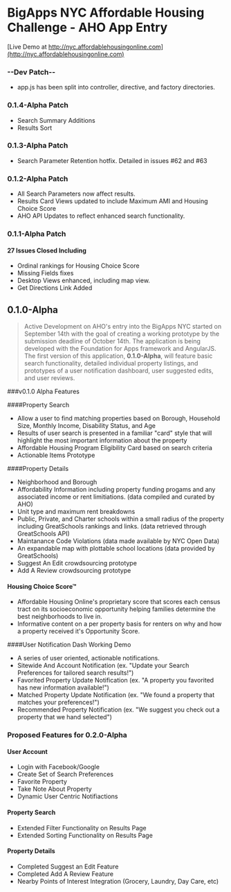 # BigApps NYC Affordable Housing Challenge - AHO App Entry

[Live Demo at http://nyc.affordablehousingonline.com](http://nyc.affordablehousingonline.com)

### --Dev Patch-- ####
* app.js has been split into controller, directive, and factory directories.

### 0.1.4-Alpha Patch
* Search Summary Additions
* Results Sort

### 0.1.3-Alpha Patch
* Search Parameter Retention hotfix. Detailed in issues #62 and #63

### 0.1.2-Alpha Patch
* All Search Parameters now affect results.
* Results Card Views updated to include Maximum AMI and Housing Choice Score
* AHO API Updates to reflect enhanced search functionality.

### 0.1.1-Alpha Patch
#### 27 Issues Closed Including
* Ordinal rankings for Housing Choice Score
* Missing Fields fixes
* Desktop Views enhanced, including map view.
* Get Directions Link Added 

## 0.1.0-Alpha

>Active Development on AHO's entry into the BigApps NYC started on September 14th with the goal of creating a working prototype by the submission deadline of October 14th. The application is being developed with the Foundation for Apps framework and AngularJS. The first version of this application, **0.1.0-Alpha**, will feature basic search functionality, detailed individual property listings, and prototypes of a user notification dashboard, user suggested edits, and user reviews. 

###v0.1.0 Alpha Features

####Property Search
* Allow a user to find matching properties based on Borough, Household Size, Monthly Income, Disability Status, and Age
* Results of user search is presented in a familiar "card" style that will highlight the most important information about the property
* Affordable Housing Program Eligibility Card based on search criteria
* Actionable Items Prototype

####Property Details
* Neighborhood and Borough
* Affordability Information including property funding progams and any associated income or rent limitiations. (data compiled and curated by AHO)
* Unit type and maximum rent breakdowns
* Public, Private, and Charter schools within a small radius of the property including GreatSchools rankings and links. (data retrieved through GreatSchools API)
* Maintanance Code Violations (data made available by NYC Open Data)
* An expandable map with plottable school locations (data provided by GreatSchools)
* Suggest An Edit crowdsourcing prototype
* Add A Review crowdsourcing prototype

#### Housing Choice Score™
* Affordable Housing Online's proprietary score that scores each census tract on its socioeconomic opportunity helping families determine the best neighborhoods to live in.
* Informative content on a per property basis for renters on why and how a property received it's Opportunity Score.

####User Notification Dash Working Demo
* A series of user oriented, actionable notifications.
* Sitewide And Account Notification (ex. "Update your Search Preferences for tailored search results!")
* Favorited Property Update Notification (ex. "A property you favorited has new information available!")
* Matched Property Update Notification (ex. "We found a property that matches your preferences!")
* Recommended Property Notification (ex. "We suggest you check out a property that we hand selected")


### Proposed Features for 0.2.0-Alpha

#### User Account
* Login with Facebook/Google
* Create Set of Search Preferences
* Favorite Property
* Take Note About Property
* Dynamic User Centric Notifiactions

#### Property Search
* Extended Filter Functionality on Results Page
* Extended Sorting Functionality on Results Page

#### Property Details
* Completed Suggest an Edit Feature
* Completed Add A Review Feature
* Nearby Points of Interest Integration (Grocery, Laundry, Day Care, etc)
